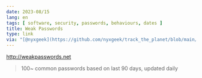 ```yaml
---
date: 2023-08/15
lang: en
tags: [ software, security, passwords, behaviours, dates ]
title: Weak Passwords
type: link
via: "[@nyxgeek](https://github.com/nyxgeek/track_the_planet/blob/main/nyxgeek_Track_the_Planet_2023.08.14.pdf)"
---
```


http://weakpasswords.net

> 100~ common passwords based on last 90 days, updated daily
